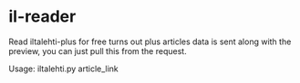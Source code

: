 # il-reader

Read iltalehti-plus for free turns out plus articles data is sent along with the preview, you can just pull this from the request.

Usage: iltalehti.py article_link

